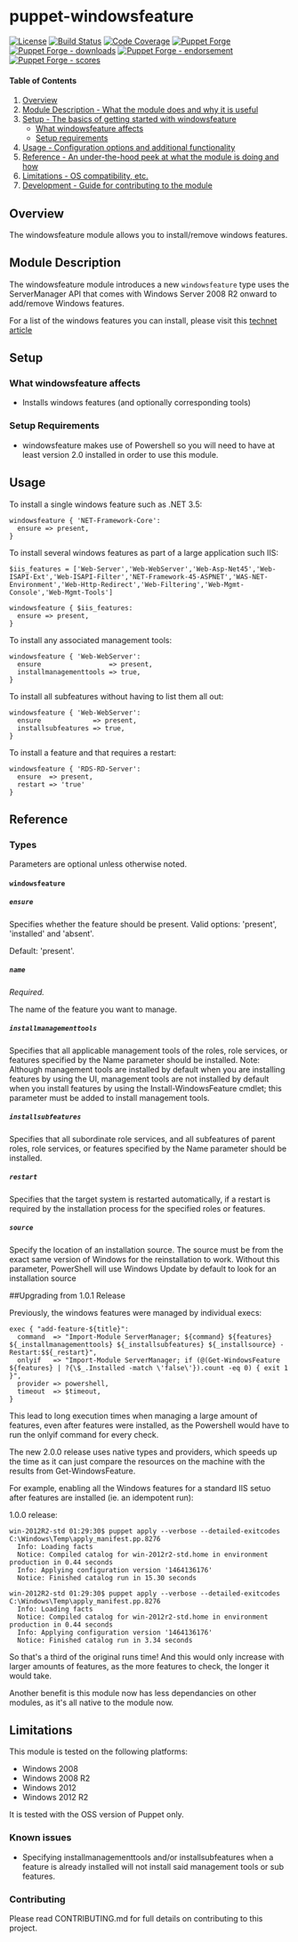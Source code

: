 # puppet-windowsfeature

[![License](https://img.shields.io/github/license/voxpupuli/puppet-windowsfeature.svg)](https://github.com/voxpupuli/puppet-windowsfeature/blob/master/LICENSE)
[![Build Status](https://travis-ci.org/voxpupuli/puppet-windowsfeature.svg?branch=master)](https://travis-ci.org/voxpupuli/puppet-windowsfeature)
[![Code Coverage](https://coveralls.io/repos/github/voxpupuli/puppet-windowsfeature/badge.svg?branch=master)](https://coveralls.io/github/voxpupuli/puppet-windowsfeature?branch=master)
[![Puppet Forge](https://img.shields.io/puppetforge/v/puppet/windowsfeature.svg)](https://forge.puppetlabs.com/puppet/windowsfeature)
[![Puppet Forge - downloads](https://img.shields.io/puppetforge/dt/puppet/windowsfeature.svg)](https://forge.puppetlabs.com/puppet/windowsfeature)
[![Puppet Forge - endorsement](https://img.shields.io/puppetforge/e/puppet/windowsfeature.svg)](https://forge.puppetlabs.com/puppet/windowsfeature)
[![Puppet Forge - scores](https://img.shields.io/puppetforge/f/puppet/windowsfeature.svg)](https://forge.puppetlabs.com/puppet/windowsfeature)

#### Table of Contents

1. [Overview](#overview)
2. [Module Description - What the module does and why it is useful](#module-description)
3. [Setup - The basics of getting started with windowsfeature](#setup)
    * [What windowsfeature affects](#what-windowsfeature-affects)
    * [Setup requirements](#setup-requirements)
4. [Usage - Configuration options and additional functionality](#usage)
5. [Reference - An under-the-hood peek at what the module is doing and how](#reference)
5. [Limitations - OS compatibility, etc.](#limitations)
6. [Development - Guide for contributing to the module](#development)

## Overview

The windowsfeature module allows you to install/remove windows features.

## Module Description

The windowsfeature module introduces a new `windowsfeature` type uses the ServerManager API that comes with Windows Server 2008 R2 onward to add/remove Windows features.

For a list of the windows features you can install, please visit this [technet article](http://technet.microsoft.com/en-us/library/cc732757.aspx)

## Setup

### What windowsfeature affects

* Installs windows features (and optionally corresponding tools)

### Setup Requirements

* windowsfeature makes use of Powershell so you will need to have at least version 2.0 installed in order to use this module.

## Usage

To install a single windows feature such as .NET 3.5:

```puppet
windowsfeature { 'NET-Framework-Core':
  ensure => present,
}
```

To install several windows features as part of a large application such IIS:

```puppet
$iis_features = ['Web-Server','Web-WebServer','Web-Asp-Net45','Web-ISAPI-Ext','Web-ISAPI-Filter','NET-Framework-45-ASPNET','WAS-NET-Environment','Web-Http-Redirect','Web-Filtering','Web-Mgmt-Console','Web-Mgmt-Tools']

windowsfeature { $iis_features:
  ensure => present,
}
```

To install any associated management tools:

```puppet
windowsfeature { 'Web-WebServer':
  ensure                 => present,
  installmanagementtools => true,
}
```

To install all subfeatures without having to list them all out:

```puppet
windowsfeature { 'Web-WebServer':
  ensure             => present,
  installsubfeatures => true,
}
```

To install a feature and that requires a restart:

```puppet
windowsfeature { 'RDS-RD-Server':
  ensure  => present,
  restart => 'true'
}
```

## Reference

### Types

Parameters are optional unless otherwise noted.

#### `windowsfeature`

##### `ensure`

Specifies whether the feature should be present. Valid options: 'present', 'installed' and 'absent'.

Default: 'present'.

##### `name`

*Required.*

The name of the feature you want to manage.

##### `installmanagementtools`

Specifies that all applicable management tools of the roles, role services, or features specified by the Name parameter should be installed. Note: Although management tools are installed by default when you are installing features by using the UI, management tools are not installed by default when you install features by using the Install-WindowsFeature cmdlet; this parameter must be added to install management tools.

##### `installsubfeatures`

Specifies that all subordinate role services, and all subfeatures of parent roles, role services, or features specified by the Name parameter should be installed.

##### `restart`

Specifies that the target system is restarted automatically, if a restart is required by the installation process for the specified roles or features.

##### `source`

Specify the location of an installation source. The source must be from the exact same version of Windows for the reinstallation to work. Without this parameter, PowerShell will use Windows Update by default to look for an installation source

##Upgrading from 1.0.1 Release

Previously, the windows features were managed by individual execs:

```puppet
exec { "add-feature-${title}":
  command  => "Import-Module ServerManager; ${command} ${features} ${_installmanagementtools} ${_installsubfeatures} ${_installsource} -Restart:$${_restart}",
  onlyif   => "Import-Module ServerManager; if (@(Get-WindowsFeature ${features} | ?{\$_.Installed -match \'false\'}).count -eq 0) { exit 1 }",
  provider => powershell,
  timeout  => $timeout,
}
```

This lead to long execution times when managing a large amount of features, even after features were installed, as the Powershell would have to run the onlyif command for every check.

The new 2.0.0 release uses native types and providers, which speeds up the time as it can just compare the resources on the machine with the results from Get-WindowsFeature.

For example, enabling all the Windows features for a standard IIS setuo after features are installed (ie. an idempotent run):

1.0.0 release:

```
win-2012R2-std 01:29:30$ puppet apply --verbose --detailed-exitcodes C:\Windows\Temp\apply_manifest.pp.8276
  Info: Loading facts
  Notice: Compiled catalog for win-2012r2-std.home in environment production in 0.44 seconds
  Info: Applying configuration version '1464136176'
  Notice: Finished catalog run in 15.30 seconds
```

```
win-2012R2-std 01:29:30$ puppet apply --verbose --detailed-exitcodes C:\Windows\Temp\apply_manifest.pp.8276
  Info: Loading facts
  Notice: Compiled catalog for win-2012r2-std.home in environment production in 0.44 seconds
  Info: Applying configuration version '1464136176'
  Notice: Finished catalog run in 3.34 seconds
```

So that's a third of the original runs time! And this would only increase with larger amounts of features, as the more features to check, the longer it would take.

Another benefit is this module now has less dependancies on other modules, as it's all native to the module now.

## Limitations

This module is tested on the following platforms:

* Windows 2008
* Windows 2008 R2
* Windows 2012
* Windows 2012 R2

It is tested with the OSS version of Puppet only.

### Known issues

* Specifying installmanagementtools and/or installsubfeatures when a feature is already installed will not install said management tools or sub features.

### Contributing

Please read CONTRIBUTING.md for full details on contributing to this project.
